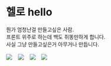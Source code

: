 # 헬로 hello

뭔가 엄청난걸 만들고싶은 사람.<br>
프론트 위주로 하는데 백도 쥐똥만하게 합니다.<br>
사실 그냥 만들고싶은거 아무거나 만듭니다.
<br><br>
<a href="http://lavi.kro.kr/"><img src="https://img.shields.io/badge/Homepage-585DFF?style=flat-square"/></a>
&nbsp;&nbsp;
<a href="#"><img src="https://img.shields.io/badge/npt1237@gmail.com-EA4335?style=flat-square&logo=Gmail&logoColor=white"/></a>
&nbsp;&nbsp;
<a href="#"><img src="https://img.shields.io/badge/%EB%9D%BC%EB%B9%84%20lavi%232253-5865F2?style=flat-square&logo=Discord&logoColor=white"/></a>
&nbsp;&nbsp;
<a href="#"><img src="https://wakatime.com/badge/user/1196296a-6a7c-4863-a9d7-455d612e5af1.svg"/></a>
